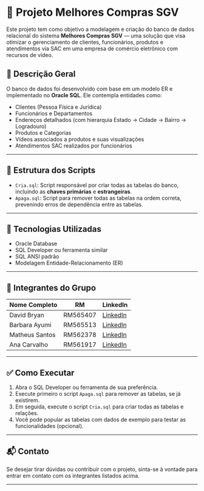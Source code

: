 # 🛒 Projeto Melhores Compras SGV

Este projeto tem como objetivo a modelagem e criação do banco de dados relacional do sistema **Melhores Compras SGV** — uma solução que visa otimizar o gerenciamento de clientes, funcionários, produtos e atendimentos via SAC em uma empresa de comércio eletrônico com recursos de vídeo.

## 📌 Descrição Geral

O banco de dados foi desenvolvido com base em um modelo ER e implementado no **Oracle SQL**. Ele contempla entidades como:

- Clientes (Pessoa Física e Jurídica)
- Funcionários e Departamentos
- Endereços detalhados (com hierarquia Estado → Cidade → Bairro → Logradouro)
- Produtos e Categorias
- Vídeos associados a produtos e suas visualizações
- Atendimentos SAC realizados por funcionários

---

## 📂 Estrutura dos Scripts

- `Cria.sql`: Script responsável por criar todas as tabelas do banco, incluindo as **chaves primárias** e **estrangeiras**.
- `Apaga.sql`: Script para remover todas as tabelas na ordem correta, prevenindo erros de dependência entre as tabelas.

---

## 🧱 Tecnologias Utilizadas

- Oracle Database
- SQL Developer ou ferramenta similar
- SQL ANSI padrão
- Modelagem Entidade-Relacionamento (ER)

---

## 👥 Integrantes do Grupo

| Nome Completo       | RM        | LinkedIn                             |
|---------------------|-----------|--------------------------------------|
| David Bryan   | RM565407  | [LinkedIn](https://www.linkedin.com/in/david-sales-60255766/) |
| Barbara Ayumi   | RM565513  | [LinkedIn](https://www.linkedin.com/in/barbara-ayumi-106851262/) |
| Matheus Santos | RM562378 | [LinkedIn]()         |
| Ana Carvalho | RM561917 | [LinkedIn](https://www.linkedin.com/in/ana-carolina-c-de-paula-153465229/) |

---

## ✅ Como Executar

1. Abra o SQL Developer ou ferramenta de sua preferência.
2. Execute primeiro o script `Apaga.sql` para remover as tabelas, se já existirem.
3. Em seguida, execute o script `Cria.sql` para criar todas as tabelas e relações.
4. Você pode popular as tabelas com dados de exemplo para testar as funcionalidades (opcional).

---

## 📬 Contato

Se desejar tirar dúvidas ou contribuir com o projeto, sinta-se à vontade para entrar em contato com os integrantes listados acima.

---

